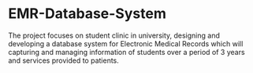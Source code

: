 # EMR-Database-System
 The project focuses on student clinic in university,   designing and developing a database system for Electronic Medical Records which will capturing and managing information of students over a period of 3 years and services provided to patients. 

